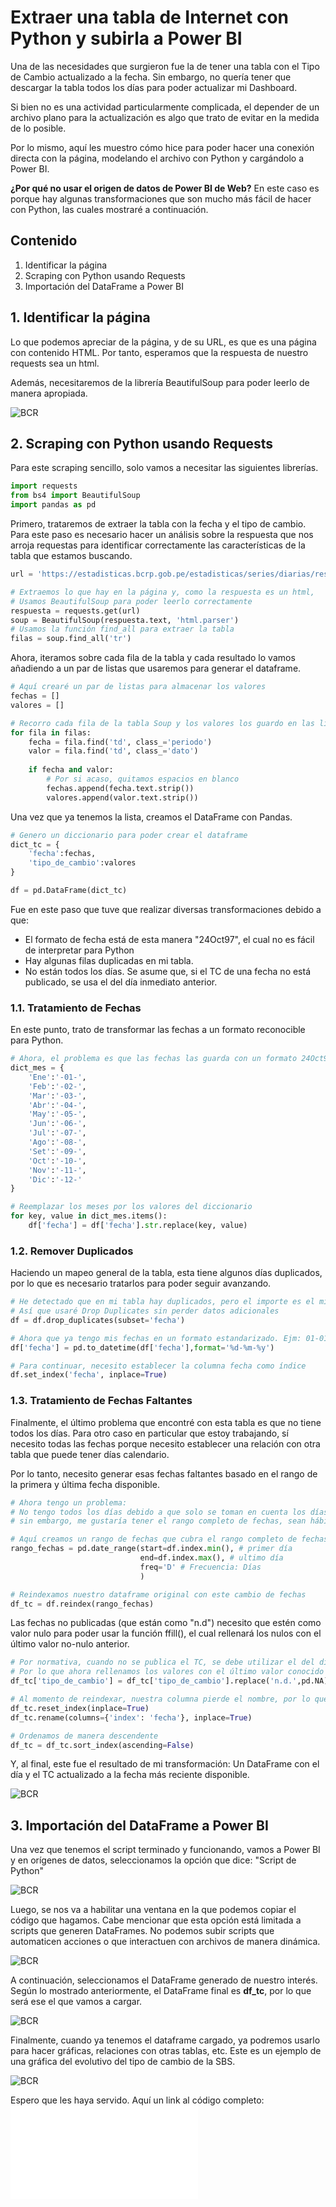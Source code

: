 # Extraer una tabla de Internet con Python y subirla a Power BI

Una de las necesidades que surgieron fue la de tener una tabla con el Tipo de Cambio actualizado a la fecha. Sin embargo, no quería tener que descargar la tabla todos los días para poder actualizar mi Dashboard. 

Si bien no es una actividad particularmente complicada, el depender de un archivo plano para la actualización es algo que trato de evitar en la medida de lo posible.

Por lo mismo, aquí les muestro cómo hice para poder hacer una conexión directa con la página, modelando el archivo con Python y cargándolo a Power BI.

**¿Por qué no usar el origen de datos de Power BI de Web?** En este caso es porque hay algunas transformaciones que son mucho más fácil de hacer con Python, las cuales mostraré a continuación.

## Contenido
1. Identificar la página
2. Scraping con Python usando Requests
3. Importación del DataFrame a Power BI

## 1. Identificar la página

Lo que podemos apreciar de la página, y de su URL, es que es una página con contenido HTML. Por tanto, esperamos que la respuesta de nuestro requests sea un html. 

Además, necesitaremos de la librería BeautifulSoup para poder leerlo de manera apropiada.

![BCR](images/ws_requests.jpg)

## 2. Scraping con Python usando Requests

Para este scraping sencillo, solo vamos a necesitar las siguientes librerías.

```python
import requests
from bs4 import BeautifulSoup
import pandas as pd 
```

Primero, trataremos de extraer la tabla con la fecha y el tipo de cambio. Para este paso es necesario hacer un análisis sobre la respuesta que nos arroja requestas para identificar correctamente las características de la tabla que estamos buscando.

```python
url = 'https://estadisticas.bcrp.gob.pe/estadisticas/series/diarias/resultados/PD04640PD/html'

# Extraemos lo que hay en la página y, como la respuesta es un html,
# Usamos BeautifulSoup para poder leerlo correctamente
respuesta = requests.get(url)
soup = BeautifulSoup(respuesta.text, 'html.parser')
# Usamos la función find_all para extraer la tabla
filas = soup.find_all('tr')
```

Ahora, iteramos sobre cada fila de la tabla y cada resultado lo vamos añadiendo a un par de listas que usaremos para generar el dataframe.

```python
# Aquí crearé un par de listas para almacenar los valores
fechas = []
valores = []

# Recorro cada fila de la tabla Soup y los valores los guardo en las listas
for fila in filas:
    fecha = fila.find('td', class_='periodo')
    valor = fila.find('td', class_='dato')
    
    if fecha and valor:
        # Por si acaso, quitamos espacios en blanco
        fechas.append(fecha.text.strip())
        valores.append(valor.text.strip())
```

Una vez que ya tenemos la lista, creamos el DataFrame con Pandas.

```python
# Genero un diccionario para poder crear el dataframe
dict_tc = {
    'fecha':fechas,
    'tipo_de_cambio':valores
}

df = pd.DataFrame(dict_tc)
```

Fue en este paso que tuve que realizar diversas transformaciones debido a que:
- El formato de fecha está de esta manera "24Oct97", el cual no es fácil de interpretar para Python
- Hay algunas filas duplicadas en mi tabla.
- No están todos los días. Se asume que, si el TC de una fecha no está publicado, se usa el del día inmediato anterior.

### 1.1. Tratamiento de Fechas

En este punto, trato de transformar las fechas a un formato reconocible para Python.

```python
# Ahora, el problema es que las fechas las guarda con un formato 24Oct97, por lo que haré unas transformaciones adicionales
dict_mes = {
    'Ene':'-01-',
    'Feb':'-02-',
    'Mar':'-03-',
    'Abr':'-04-',
    'May':'-05-',
    'Jun':'-06-',
    'Jul':'-07-',
    'Ago':'-08-',
    'Set':'-09-',
    'Oct':'-10-',
    'Nov':'-11-',
    'Dic':'-12-'
}

# Reemplazar los meses por los valores del diccionario
for key, value in dict_mes.items():
    df['fecha'] = df['fecha'].str.replace(key, value)
```

### 1.2. Remover Duplicados

Haciendo un mapeo general de la tabla, esta tiene algunos días duplicados, por lo que es necesario tratarlos para poder seguir avanzando.

```python
# He detectado que en mi tabla hay duplicados, pero el importe es el mismo,
# Así que usaré Drop Duplicates sin perder datos adicionales
df = df.drop_duplicates(subset='fecha')

# Ahora que ya tengo mis fechas en un formato estandarizado. Ejm: 01-01-97, la convierto a datetime
df['fecha'] = pd.to_datetime(df['fecha'],format='%d-%m-%y')

# Para continuar, necesito establecer la columna fecha como índice
df.set_index('fecha', inplace=True)
```

### 1.3. Tratamiento de Fechas Faltantes

Finalmente, el último problema que encontré con esta tabla es que no tiene todos los días. Para otro caso en particular que estoy trabajando, sí necesito todas las fechas porque necesito establecer una relación con otra tabla que puede tener días calendario.

Por lo tanto, necesito generar esas fechas faltantes basado en el rango de la primera y última fecha disponible.

```python
# Ahora tengo un problema:
# No tengo todos los días debido a que solo se toman en cuenta los días hábiles, 
# sin embargo, me gustaría tener el rango completo de fechas, sean hábiles o no

# Aquí creamos un rango de fechas que cubra el rango completo de fechas del DataFrame por día
rango_fechas = pd.date_range(start=df.index.min(), # primer día
                             end=df.index.max(), # ultimo día
                             freq='D' # Frecuencia: Días
                             )

# Reindexamos nuestro dataframe original con este cambio de fechas
df_tc = df.reindex(rango_fechas)
```

Las fechas no publicadas (que están como "n.d") necesito que estén como valor nulo para poder usar la función ffill(), el cual rellenará los nulos con el último valor no-nulo anterior.

```python
# Por normativa, cuando no se publica el TC, se debe utilizar el del día inmediato anterior
# Por lo que ahora rellenamos los valores con el último valor conocido
df_tc['tipo_de_cambio'] = df_tc['tipo_de_cambio'].replace('n.d.',pd.NA).ffill()

# Al momento de reindexar, nuestra columna pierde el nombre, por lo que le volveremos a agregar "Fecha" como cabecera
df_tc.reset_index(inplace=True)
df_tc.rename(columns={'index': 'fecha'}, inplace=True)

# Ordenamos de manera descendente
df_tc = df_tc.sort_index(ascending=False)
```

Y, al final, este fue el resultado de mi transformación: Un DataFrame con el día y el TC actualizado a la fecha más reciente disponible.

![BCR](images/requests-tc.jpg)

## 3. Importación del DataFrame a Power BI

Una vez que tenemos el script terminado y funcionando, vamos a Power BI y en orígenes de datos, seleccionamos la opción que dice: "Script de Python"

![BCR](images/requests-power-bi.jpg)

Luego, se nos va a habilitar una ventana en la que podemos copiar el código que hagamos. Cabe mencionar que esta opción está limitada a scripts que generen DataFrames. No podemos subir scripts que automaticen acciones o que interactuen con archivos de manera dinámica.

![BCR](images/requests-power-bi-2.jpg)

A continuación, seleccionamos el DataFrame generado de nuestro interés. Según lo mostrado anteriormente, el DataFrame final es **df_tc**, por lo que será ese el que vamos a cargar.

![BCR](images/requests-power-bi-3.jpg)

Finalmente, cuando ya tenemos el dataframe cargado, ya podremos usarlo para hacer gráficas, relaciones con otras tablas, etc. Este es un ejemplo de una gráfica del evolutivo del tipo de cambio de la SBS.

![BCR](images/requests-power-bi-4.jpg)

Espero que les haya servido. Aquí un link al código completo: ![requests-tipo-de-cambio.py](images/requests-tipo-de-cambio.py)
